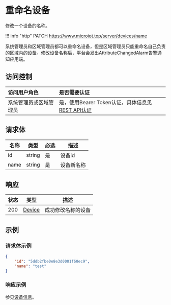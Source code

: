# 重命名设备

修改一个设备的名称。

!!! info "http"
    PATCH https://www.microiot.top/server/devices/name

系统管理员和区域管理员都可以重命名设备，但是区域管理员只能重命名自己负责的区域内的设备。修改设备名称后，平台会发出AttributeChangedAlarm告警通知应用端。

## 访问控制

| 访问用户角色           | 是否需要认证                                 |
| :--------------------- | :------------------------------------------- |
| 系统管理员或区域管理员 | 是，使用Bearer Token认证，具体信息见[REST API认证](../api.md) |


## 请求体

| 名称 | 类型   | 必选 | 描述       |
| ---- | ------ | ---- | ---------- |
| id   | string | 是   | 设备id     |
| name | string | 是   | 设备新名称 |


## 响应

| 状态 | 类型                          | 描述               |
| ---- | ----------------------------- | ------------------ |
| 200  | [Device](adddevice.md#device) | 成功修改名称的设备 |



## 示例

### 请求体示例

``` JSON
{
    "id": "5ddb2fbe0e8e3d0001f60ec9",
    "name": "test"
}
```

### 响应示例

参见[设备信息](adddevice.md#_7)。


